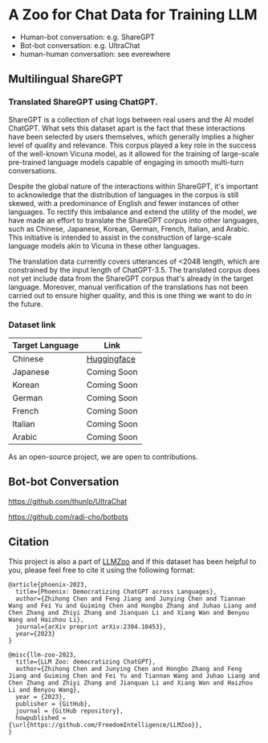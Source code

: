 # A Zoo for Chat Data for Training LLM

- Human-bot conversation: e.g. ShareGPT
- Bot-bot conversation: e.g. UltraChat
- human-human conversation: see everewhere

## Multilingual ShareGPT
###  Translated ShareGPT  using ChatGPT.

ShareGPT is a collection of chat logs between real users and the AI model ChatGPT. What sets this dataset apart is the fact that these interactions have been selected by users themselves, which generally implies a higher level of quality and relevance. This corpus played a key role in the success of the well-known Vicuna model, as it allowed for the training of large-scale pre-trained language models capable of engaging in smooth multi-turn conversations.

Despite the global nature of the interactions within ShareGPT, it's important to acknowledge that the distribution of languages in the corpus is still skewed, with a predominance of English and fewer instances of other languages. To rectify this imbalance and extend the utility of the model, we have made an effort to translate the ShareGPT corpus into other languages, such as Chinese, Japanese, Korean, German, French, Italian, and Arabic. This initiative is intended to assist in the construction of large-scale language models akin to Vicuna in these other languages.

The translation data currently covers utterances of <2048 length, which are constrained by the input length of ChatGPT-3.5. The translated corpus does not yet include data from the ShareGPT corpus that's already in the target language. Moreover, manual verification of the translations has not been carried out to ensure higher quality, and this is one thing we want to do in the future.

### Dataset link

|Target Language|Link|
| ------ | ------ |
| Chinese | [Huggingface](https://huggingface.co/datasets/FreedomIntelligence/ShareGPT-CN) | 
| Japanese | Coming Soon |
|Korean|Coming Soon|
|German|Coming Soon|
|French|Coming Soon|
|Italian|Coming Soon|
|Arabic|Coming Soon|

As an open-source project, we are open to contributions.

## Bot-bot Conversation
https://github.com/thunlp/UltraChat

https://github.com/radi-cho/botbots


## Citation
This project is also a part of [LLMZoo](https://github.com/FreedomIntelligence/LLMZoo) and if this dataset has been helpful to you, please feel free to cite it using the following format:

```angular2
@article{phoenix-2023,
  title={Phoenix: Democratizing ChatGPT across Languages},
  author={Zhihong Chen and Feng Jiang and Junying Chen and Tiannan Wang and Fei Yu and Guiming Chen and Hongbo Zhang and Juhao Liang and Chen Zhang and Zhiyi Zhang and Jianquan Li and Xiang Wan and Benyou Wang and Haizhou Li},
  journal={arXiv preprint arXiv:2304.10453},
  year={2023}
}
```

```angular2
@misc{llm-zoo-2023,
  title={LLM Zoo: democratizing ChatGPT},
  author={Zhihong Chen and Junying Chen and Hongbo Zhang and Feng Jiang and Guiming Chen and Fei Yu and Tiannan Wang and Juhao Liang and Chen Zhang and Zhiyi Zhang and Jianquan Li and Xiang Wan and Haizhou Li and Benyou Wang},
  year = {2023},
  publisher = {GitHub},
  journal = {GitHub repository},
  howpublished = {\url{https://github.com/FreedomIntelligence/LLMZoo}},
}
```

